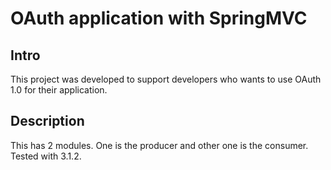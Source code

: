 OAuth application with SpringMVC
================================

Intro
-----
This project was developed to support developers who wants to use OAuth 1.0 for their application.

Description
----------
This has 2 modules. One is the producer and other one is the consumer. Tested with 3.1.2.




